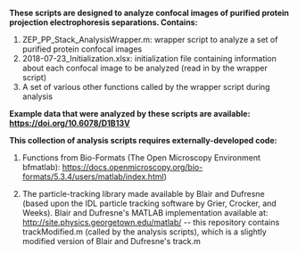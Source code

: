 **These scripts are designed to analyze confocal images of purified protein projection electrophoresis separations.  Contains:**

1. ZEP_PP_Stack_AnalysisWrapper.m: wrapper script to analyze a set of purified protein confocal images
2. 2018-07-23_Initialization.xlsx: initialization file containing information about each confocal image to be analyzed (read in by the wrapper script)
3. A set of various other functions called by the wrapper script during analysis

**Example data that were analyzed by these scripts are available: https://doi.org/10.6078/D1B13V**


**This collection of analysis scripts requires externally-developed code:**

1. Functions from Bio-Formats (The Open Microscopy Environment bfmatlab): https://docs.openmicroscopy.org/bio-formats/5.3.4/users/matlab/index.html)

2. The particle-tracking library made available by Blair and Dufresne (based upon the IDL particle tracking software by Grier, Crocker, and Weeks).  Blair and Dufresne's MATLAB implementation available at: http://site.physics.georgetown.edu/matlab/ -- this repository contains trackModified.m (called by the analysis scripts), which is a slightly modified version of Blair and Dufresne's track.m
